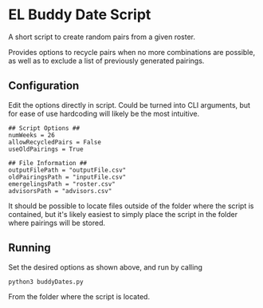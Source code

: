 # EL Buddy Date Script
A short script to create random pairs from a given roster. 

Provides options to recycle pairs when no more combinations are possible, as well as to exclude a list of previously generated pairings. 

## Configuration

Edit the options directly in script. Could be turned into CLI arguments, but for ease of use hardcoding will likely be the most intuitive. 

    ## Script Options ##
    numWeeks = 26
    allowRecycledPairs = False
    useOldPairings = True

    ## File Information ##
    outputFilePath = "outputFile.csv"
    oldPairingsPath = "inputFile.csv"
    emergelingsPath = "roster.csv"
    advisorsPath = "advisors.csv"

It should be possible to locate files outside of the folder where the script is contained, but it's likely easiest to simply place the script in the folder where pairings will be stored. 

## Running

Set the desired options as shown above, and run by calling

    python3 buddyDates.py

From the folder where the script is located. 